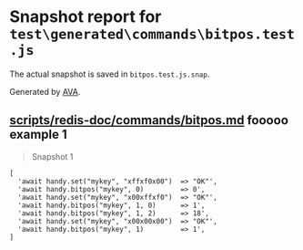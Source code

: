 # Snapshot report for `test\generated\commands\bitpos.test.js`

The actual snapshot is saved in `bitpos.test.js.snap`.

Generated by [AVA](https://ava.li).

## [scripts/redis-doc/commands/bitpos.md](../../../../scripts/redis-doc/commands/bitpos.md) fooooo example 1

> Snapshot 1

    [
      'await handy.set("mykey", "xffxf0x00")  => "OK"',
      'await handy.bitpos("mykey", 0)         => 0',
      'await handy.set("mykey", "x00xffxf0")  => "OK"',
      'await handy.bitpos("mykey", 1, 0)      => 1',
      'await handy.bitpos("mykey", 1, 2)      => 18',
      'await handy.set("mykey", "x00x00x00")  => "OK"',
      'await handy.bitpos("mykey", 1)         => 1',
    ]
